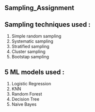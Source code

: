 ## Sampling_Assignment
## Sampling techniques used :
1) Simple random sampling 
2) Systematic sampling 
3) Stratified sampling 
4) Cluster sampling
5) Bootstap sampling

## 5 ML models used :
1) Logistic Regression
2) KNN
3) Random Forest 
4) Decision Tree 
5) Naive Bayes 
